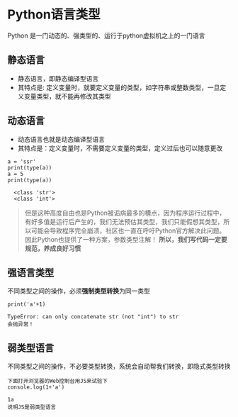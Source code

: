 # Python语言类型
Python 是一门动态的、强类型的、运行于python虚拟机之上的一门语言

## 静态语言
- 静态语言，即静态编译型语言
- 其特点是: 定义变量时，就要定义变量的类型，如字符串或整数类型，一旦定义变量类型，就不能再修改其类型

## 动态语言
- 动态语言也就是动态编译型语言
- 其特点是：定义变量时，不需要定义变量的类型，定义过后也可以随意更改

```
a = 'ssr'
print(type(a))
a = 5
print(type(a))

  <class 'str'>
  <class 'int'>
```

> 但是这种高度自由也是Python被诟病最多的槽点，因为程序运行过程中，有好多值是运行后产生的，我们无法预估其类型，我们只能假想其类型，所以可能会导致程序完全崩溃，社区也一直在呼吁Python官方解决此问题。
因此Python也提供了一种方案，参数类型注解！
**所以，我们写代码一定要规范，养成良好习惯**

## 强语言类型
不同类型之间的操作，必须**强制类型转换**为同一类型

```
print('a'+1)

TypeError: can only concatenate str (not "int") to str
会抛异常！
```
## 弱类型语言
不同类型之间的操作，不必要类型转换，系统会自动帮我们转换，即隐式类型转换

```
下面打开浏览器的Web控制台用JS来试验下
console.log(1+'a')

1a
说明JS是弱类型语言
```
